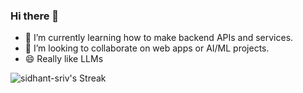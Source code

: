 ### Hi there 👋
- 🌱 I’m currently learning how to make backend APIs and services.
- 👯 I’m looking to collaborate on web apps or AI/ML projects.
- 😄 Really like LLMs

![sidhant-sriv's Streak](https://github-readme-streak-stats.herokuapp.com/?user=sidhant-sriv&theme=tokyonight&hide_border=true)

